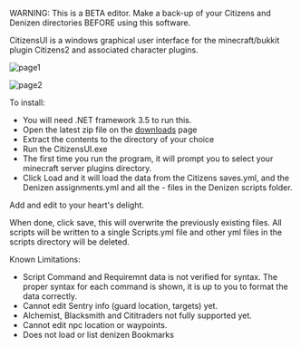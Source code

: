 WARNING: This is a BETA editor. Make a back-up of your Citizens and Denizen directories BEFORE using this software.

CitizensUI is a windows graphical user interface for the minecraft/bukkit plugin Citizens2 and associated character plugins.

![page1](http://i.imgur.com/rIYkM.png)

![page2](http://i.imgur.com/GGOug.png])


To install:

- You will need .NET framework 3.5 to run this.
- Open the latest zip file on the [downloads](https://github.com/jrbudda/CitizensUI/downloads) page
- Extract the contents to the directory of your choice
- Run the CitizensUI.exe
- The first time you run the program, it will prompt you to select your minecraft server plugins directory.
- Click Load and it will load the data from the Citizens saves.yml, and the Denizen assignments.yml and all the - files in the Denizen scripts folder.

Add and edit to your heart's delight.

When done, click save, this will overwrite the previously existing files. All scripts will be written to a single Scripts.yml file and other yml files in the scripts directory will be deleted.

Known Limitations:

- Script Command and Requiremnt data is not verified for syntax. The proper syntax for each command is shown, it is up to you to format the data correctly.
- Cannot edit Sentry info (guard location, targets) yet.
- Alchemist, Blacksmith and Cititraders not fully supported yet.
- Cannot edit npc location or waypoints.
- Does not load or list denizen Bookmarks